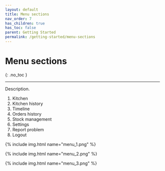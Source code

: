 ```yaml
---
layout: default
title: Menu sections
nav_order: 7
has_children: true
has_toc: false
parent: Getting Started
permalink: /getting-started/menu-sections
---
```


# Menu sections
{: .no_toc }

---

Description.

1. Kitchen
1. Kitchen history
1. Timeline
1. Orders history
1. Stock management
1. Settings
1. Report problem
1. Logout


{% include img.html name="menu_1.png" %}

{% include img.html name="menu_2.png" %}

{% include img.html name="menu_3.png" %}